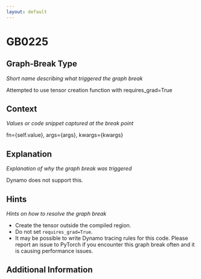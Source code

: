 ```yaml
---
layout: default
---
```

# GB0225

## Graph-Break Type
*Short name describing what triggered the graph break*

Attempted to use tensor creation function with requires_grad=True

## Context
*Values or code snippet captured at the break point*

fn={self.value}, args={args}, kwargs={kwargs}

## Explanation
*Explanation of why the graph break was triggered*

Dynamo does not support this.

## Hints
*Hints on how to resolve the graph break*

- Create the tensor outside the compiled region.
- Do not set `requires_grad=True`.
- It may be possible to write Dynamo tracing rules for this code. Please report an issue to PyTorch if you encounter this graph break often and it is causing performance issues.


## Additional Information

<!-- ADDITIONAL INFORMATION START - Add custom information below this line -->

<!-- ADDITIONAL INFORMATION END -->

